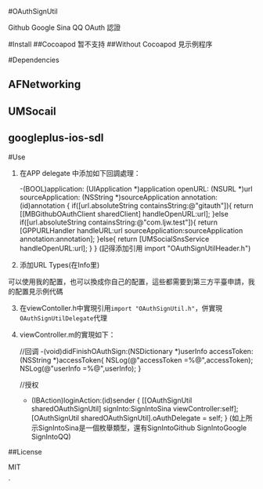 #OAuthSignUtil

Github Google Sina QQ OAuth 認證

#Install
##Cocoapod
暂不支持
##Without Cocoapod
見示例程序

#Dependencies
## AFNetworking
## UMSocail
## googleplus-ios-sdl

#Use

1. 在APP delegate 中添加如下回調處理：
    
   -(BOOL)application: (UIApplication *)application openURL: (NSURL *)url sourceApplication: (NSString *)sourceApplication annotation: (id)annotation {
        if([url.absoluteString containsString:@"gitauth"]){
            return [[MBGithubOAuthClient sharedClient] handleOpenURL:url];
        }else if([url.absoluteString containsString:@"com.ljw.test"]){
            return [GPPURLHandler handleURL:url
                          sourceApplication:sourceApplication
                                 annotation:annotation];
        }else{
            return [UMSocialSnsService handleOpenURL:url];
        }
    }
(記得添加引用 import "OAuthSignUtilHeader.h")

2. 添加URL Types(在Info里)

可以使用我的配置，也可以換成你自己的配置，這些都需要到第三方平臺申請，我的配置見示例代碼

3. 在viewContoller.h中實現引用`import "OAuthSignUtil.h"`，併實現`OAuthSignUtilDelegate`代理

4. viewController.m的實現如下：

    //回调
    -(void)didFinishOAuthSign:(NSDictionary *)userInfo accessToken:(NSString *)accessToken{
        NSLog(@"accessToken =%@",accessToken);
        NSLog(@"userInfo =%@",userInfo);
    }

    //授权
    - (IBAction)loginAction:(id)sender {
        [[OAuthSignUtil sharedOAuthSignUtil] signInto:SignIntoSina viewController:self];
        [OAuthSignUtil sharedOAuthSignUtil].oAuthDelegate = self;
    }
(如上所示SignIntoSina是一個枚舉類型，還有SignIntoGithub SignIntoGoogle SignIntoQQ)

##License

MIT












`
